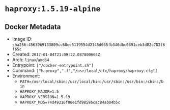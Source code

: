 # `haproxy:1.5.19-alpine`

## Docker Metadata

- Image ID: `sha256:4563969133809cc60ee5119554d2145d035fb346dbc0891ceb3d02c782f6f65c`
- Created: `2017-01-04T21:09:22.087800664Z`
- Arch: `linux`/`amd64`
- Entrypoint: `["/docker-entrypoint.sh"]`
- Command: `["haproxy","-f","/usr/local/etc/haproxy/haproxy.cfg"]`
- Environment:
  - `PATH=/usr/local/sbin:/usr/local/bin:/usr/sbin:/usr/bin:/sbin:/bin`
  - `HAPROXY_MAJOR=1.5`
  - `HAPROXY_VERSION=1.5.19`
  - `HAPROXY_MD5=74d49316f00e1fd9859bcac84ab04b5c`
